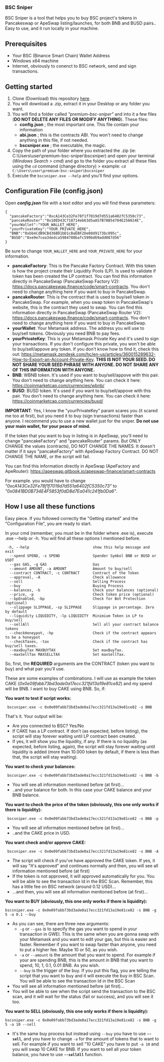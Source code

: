 ### BSC Sniper

BSC Sniper is a tool that helps you to buy BSC project's tokens in Pancakeswap or ApeSwap listing/launches, for both BNB and BUSD pairs.. Easy to use, and it run locally in your machine.

<H2>Prerequisites</H2>

 - Your BSC (Binance Smart Chain) Wallet Address 
 - Windows x64 machine
 - Internet, obviously to conenct to BSC network, send and sign transactions.

<H2>Getting started</H2>

1. Clone (Download) this repository <a href="https://github.com/BSC-Sniper/premium-bsc-sniper">here</a>.
2. You will download a .zip, extract it in your Desktop or any folder you want.
3. You will find a folder called _"premium-bsc-sniper"_ and into it a few files (**DO NOT DELETE ANY FILES OR MODIFY ANYTHING**). These files:
    - **config.json** ; the most important one. This file contain your information
    - **abi.json** ; this is the contracts ABI. You won't need to change anything in this file, if not needed.
    - **bscsniper.exe** ; the executable, the magic.
4. Copy the path of your folder where you extracted the .zip (ie: C:\Users\user\premium-bsc-sniper\bscsniper) and open your terminal (_Windows Search > cmd_) and go to the folder you extract all these files using the `cd` command (change directory) > example: `cd C:\Users\user\premium-bsc-sniper\bscsniper`
5. Execute the `bscsniper.exe --help` and you'll find your options.

<H2>Configuration File (config.json)</H2>

Open **_config.json_** file with a text editor and you will find these parameters:

```
{
  "pancakeFactory":"0xcA143Ce32Fe78f1f7019d7d551a6402fC5350c73",
  "pancakeRouter":"0x10ED43C718714eb63d5aA57B78B54704E256024E",
  "yourWallet":"YOUR_WALLET_HERE",
  "yourPrivateKey":"YOUR_PRIVATE_HERE",
  "BNB":"0xbb4CdB9CBd36B01bD1cBaEBF2De08d9173bc095c",
  "BUSD":"0xe9e7cea3dedca5984780bafc599bd69add087d56"
}
```

Be sure to change `YOUR_WALLET_HERE` and `YOUR_PRIVATE_HERE` for your information.

- **pancakeFactory**: This is the Pancake Factory Contract. With this token is how the project create their Liquidity Pools (LP). Is used to validate if token has been created the LP contract. You can find this information directly in PancakeSwap (PancakeSwap Factory V2): https://docs.pancakeswap.finance/code/smart-contracts. You don't need to change anything here if you want to buy in PancakeSwap.
- **pancakeRouter**: This is the contract that is used to buy/sell token in PancakeSwap. For example, when you swap token in PancakeSwap's website, this is the contract they used to swap. You can find this information directly in PancakeSwap (PancakeSwap Router V2): https://docs.pancakeswap.finance/code/smart-contracts. You don't need to change anything here if you want to buy in PancakeSwap.
- **yourWallet**: Your Metamask address. The address you will use to buy/sell tokens. Obviously you need BNB to pay fees.
- **yourPrivateKey**: This is your Metamask Private Key and it's used to sign your transactions. If you don't configure this private, you won't be able to buy/sell/appove any token. If you don't know how to find it, check this out: https://metamask.zendesk.com/hc/en-us/articles/360015289632-How-to-Export-an-Account-Private-Key. **THIS IS NOT YOUR SEED. DO NOT SHARE YOUR SEED PHRASE WITH ANYONE. DO NOT SHARE ANY OF THIS INFORMATION WITH ANYONE.**
- **BNB**: WBNB token. It's used if you want to buy/sell/appove with this pair. You don't need to change anything here. You can check it here: https://coinmarketcap.com/currencies/wbnb/
- **BUSD**: BUSD token. It's used if you want to buy/sell/appove with this pair. You don't need to change anything here. You can check it here: https://coinmarketcap.com/currencies/busd/

**IMPORTANT**: Yes, I know the "yourPrivateKey" param scares you (it scared me too at first), but you need it to buy (sign transactions) faster than anyone. I recommend you to use a new wallet just for the sniper. **Do not use your main wallet, for your peace of mind.**

If the token that you want to buy in listing is in ApeSwap, you'll need to change "pancakeFactory" and "pancakeRouter" params. But ONLY CHANGE the values (contracts), DO NOT CHANGE THE NAMES. It doesn't matter if it says "pancakeFactory" with ApeSwap Factory Contract. DO NOT CHANGE THE NAME, or the script will fail.

You can find this information directly in ApeSwap (ApeFactory and ApeRouter): https://apeswap.gitbook.io/apeswap-finance/smart-contracts

For example. you would have to change _"0xcA143Ce32Fe78f1f7019d7d551a6402fC5350c73"_ to _"0x0841BD0B734E4F5853f0dD8d7Ea041c241fb0Da6"_.

 <H2>How I use all these functions</H2>

 Easy piece. If you followed correctly the "Getting started" and the "Configuration File", you are ready to start.

 In your cmd (remember, you must be in the folder where .exe is), execute .exe --help or -h. You will find all these options I mentioned before.
```
 -h, --help                             show this help message and exit
  --spend SPEND, -s SPEND               Spender Symbol BNB or BUSD or USDT
  --gas GAS, -g GAS                     Gas
  --amount AMOUNT, -a AMOUNT            Amount to buy/sell
  --contract CONTRACT, -c CONTRACT      Contract of the Token
  --approval, -A                        Check allowance
  --sell                                Selling Process
  --buy                                 Buying Process
  --balances, -b                        Check your balances (optional)
  --price, -p                           Check token price (optional)
  --bpEnabled, -bp                      Check for Bot Protection (optional)
  --slippage SLIPPAGE, -sp SLIPPAGE     Slippage in percentage. Zero by default
  --liquidity LIQUIDITY, -lp LIQUIDITY  Minimium Token in LP to buy/sell
  --sellAll                             Sell all your contract balance tokens
  --checkHoneypot, -hp                  Check if the contract appears to be a honeypot
  --checkTaxes, -tax                    Check if the contract has buy/sell taxes.
  --maxBuyTax MAXBUYTAX                 Set maxBuyTax.
  --maxSellTax MAXSELLTAX               Set maxSellTax.
```
 So, first, the **REQUIRED** arguments are the CONTRACT (token you want to buy) and what pair you'll use.

 These are some examples of combinations. I will use as example the token CAKE (_0x0e09fabb73bd3ade0a17ecc321fd13a19e81ce82_) and my spend will be BNB. I want to buy CAKE using BNB. So, if:

 **You want to test if script works:**
```
 bscsniper.exe -c 0x0e09fabb73bd3ade0a17ecc321fd13a19e81ce82 -s BNB
```
 That's it. Your output will be:

  - Are you connected to BSC? Yes/No
  - If CAKE has a LP contract. If don't (as expected, before listing), the script will stay forever waiting until LP contract been created.
  - If yes, it will show you the liquidity, if any. If there is no liquidity (as expected, before listing, again), the script will stay forever waiting until liquidity is added (more than 10.000 token by default, if there is less than that, the script will stay waiting).

**You want to check your balances:**
```
 bscsniper.exe -c 0x0e09fabb73bd3ade0a17ecc321fd13a19e81ce82 -s BNB -b
```
  - You will see all information mentioned before (at first)...
  - ..and your balance for both. In this case your CAKE balance and your BNB balance.

**You want to check the price of the token (obviously, this one only works if there is liquidity):**
```
 bscsniper.exe -c 0x0e09fabb73bd3ade0a17ecc321fd13a19e81ce82 -s BNB -p
```
  - You will see all information mentioned before (at first)...
  - ..and the CAKE price in USD. 

**You want check and/or approve CAKE:**
```
 bscsniper.exe -c 0x0e09fabb73bd3ade0a17ecc321fd13a19e81ce82 -s BNB -A
```
  - The script will check if you've have approved the CAKE token. If yes, it will say "It's approved" and continues normally and then, you will see all information mentioned before (at first)
  - If the token is not approved, it will approved automatically for you. You will be able to see the transaction Id in the BSC Scan. Remember, this has a little fee on BSC network (around 0.12 USD)...
  - ...and then, you will see all information mentioned before (at first)...

**You want to BUY (obviously, this one only works if there is liquidity):**
```
bscsniper.exe -c 0x0e09fabb73bd3ade0a17ecc321fd13a19e81ce82 -s BNB -g 5 -a 0.1 --buy
```
 - As you can see, there are three new arguments:
    - `-g` or `--gas` is to specify the gas you want to spend in your transaction in GWEI. This is the same when you are gonna swap with your Metamask and you want to edit your gas, but this is easier and faster. Remember if you want to swap faster than anyone, you need to put a higher fee. Maybe 10 or 50, as you wish.
    - `-a` or `--amount` is the amount that you want to spend. For example if your are spending BNB, this is the amount in BNB that you want to spend, 10, 1, 0.1, 0.01 BNB. As you wish.
    - `--buy` is the trigger of the buy. If you put this flag, you are telling the script that you want to buy and it will execute the buy in BSC Scan. You will be able to see the transaction Id in the BSC Scan
 - You will see all information mentioned before (at first)...
 - You will be able to see when the script send the transaction to the BSC scan, and it will wait for the status (fail or success), and you will see it too.

**You want to SELL (obviously, this one only works if there is liquidity):**
```
bscsniper.exe -c 0x0e09fabb73bd3ade0a17ecc321fd13a19e81ce82 -s BNB -g 5 -a 10 --sell
```
 - It's the same buy process but instead using `--buy` you have to use **`--sell`**, and you have to change `-a` for the amount of tokens that to want to sell. For example if you want to sell "10 CAKE" you have to put `-a 10` and you will swap 10 CAKE for BNB. If you want to sell all your token balance, you have to use **`--sellAll`** function.
